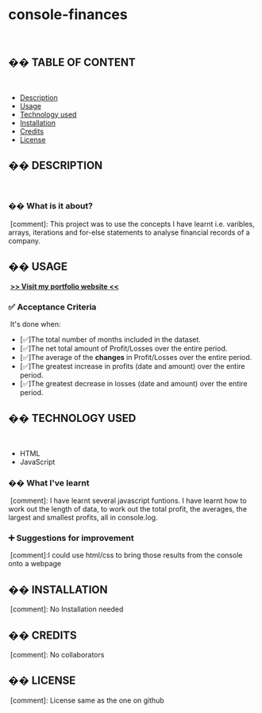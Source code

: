 # console-finances
​
## �� TABLE OF CONTENT
​
- [Description](#-description)
- [Usage](#-usage)
- [Technology used](#-technology-used)
- [Installation](#-installation)
- [Credits](#-credits)
- [License](#-license)
​
## �� DESCRIPTION
​
### �� What is it about?
​
[comment]: This project was to use the concepts I have learnt i.e. varibles, arrays, iterations and for-else statements to analyse financial records of a company. 
​
## �� USAGE
​
[**>> Visit my portfolio website <<**](https://github.com/khans0/console-finances)
​​
### ✅ Acceptance Criteria
​
It's done when:
​
- [✅]The total number of months included in the dataset.
- [✅]The net total amount of Profit/Losses over the entire period.
- [✅]The average of the **changes** in Profit/Losses over the entire period.
- [✅]The greatest increase in profits (date and amount) over the entire period.
- [✅]The greatest decrease in losses (date and amount) over the entire period.
​
## �� TECHNOLOGY USED
​
- HTML
- JavaScript
​
### �� What I've learnt
​
[comment]: I have learnt several javascript funtions. I have learnt how to work out the length of data, to work out the total profit, the averages, the largest and smallest profits, all in console.log.
​
### ➕ Suggestions for improvement
​
[comment]:I could use html/css to bring those results from the console onto a webpage
​
## �� INSTALLATION
​
[comment]: No Installation needed
​
## �� CREDITS
​
[comment]: No collaborators
​
## �� LICENSE
​
[comment]: License same as the one on github
